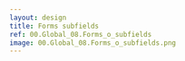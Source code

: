```yaml
---
layout: design
title: Forms subfields
ref: 00.Global_08.Forms_o_subfields
image: 00.Global_08.Forms_o_subfields.png
---
```

